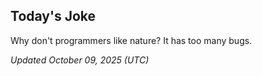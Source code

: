 ## Today's Joke
Why don't programmers like nature? It has too many bugs.

*Updated October 09, 2025 (UTC)*
